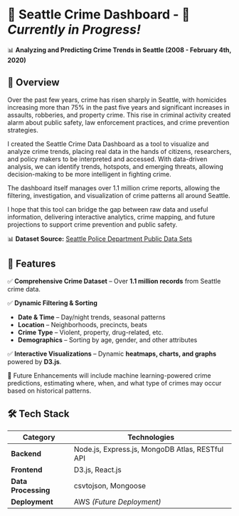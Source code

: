 # 📝 Seattle Crime Dashboard - 🚧 *Currently in Progress!*  
📊 **Analyzing and Predicting Crime Trends in Seattle (2008 - February 4th, 2020)**  

## 📍 Overview  

Over the past few years, crime has risen sharply in Seattle, with homicides increasing more than 75% in the past five years and significant increases in assaults, robberies, and property crime. This rise in criminal activity created alarm about public safety, law enforcement practices, and crime prevention strategies.  

I created the Seattle Crime Data Dashboard as a tool to visualize and analyze crime trends, placing real data in the hands of citizens, researchers, and policy makers to be interpreted and accessed. With data-driven analysis, we can identify trends, hotspots, and emerging threats, allowing decision-making to be more intelligent in fighting crime.  

The dashboard itself manages over 1.1 million crime reports, allowing the filtering, investigation, and visualization of crime patterns all around Seattle.  

I hope that this tool can bridge the gap between raw data and useful information, delivering interactive analytics, crime mapping, and future projections to support crime prevention and public safety.  

📊 **Dataset Source:** [Seattle Police Department Public Data Sets](https://www.seattle.gov/police/information-and-data/data/public-data-sets)

## 🎯 Features  

✅ **Comprehensive Crime Dataset** – Over **1.1 million records** from Seattle crime data.  

✅ **Dynamic Filtering & Sorting**  
   - **Date & Time** – Day/night trends, seasonal patterns  
   - **Location** – Neighborhoods, precincts, beats  
   - **Crime Type** – Violent, property, drug-related, etc.  
   - **Demographics** – Sorting by age, gender, and other attributes  

✅ **Interactive Visualizations** – Dynamic **heatmaps, charts, and graphs** powered by **D3.js**.  


🚀 Future Enhancements will include machine learning-powered crime predictions, estimating where, when, and what type of crimes may occur based on historical patterns.

## 🛠️ Tech Stack

| **Category**         | **Technologies**                                         |
|----------------------|---------------------------------------------------------|
| **Backend**         | Node.js, Express.js, MongoDB Atlas, RESTful API         |
| **Frontend**        | D3.js, React.js                                         |
| **Data Processing** | csvtojson, Mongoose                                     |
| **Deployment**      | AWS *(Future Deployment)*                               |

